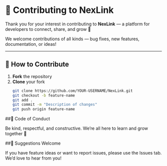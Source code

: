 # 🤝 Contributing to NexLink

Thank you for your interest in contributing to **NexLink** — a platform for developers to connect, share, and grow 🚀

We welcome contributions of all kinds — bug fixes, new features, documentation, or ideas!

---

## 🧠 How to Contribute

1. **Fork** the repository  
2. **Clone** your fork  
   ```bash
   git clone https://github.com/YOUR-USERNAME/NexLink.git
   git checkout -b feature-name
   git add .
   git commit -m "Description of changes"
   git push origin feature-name
   
##💬 Code of Conduct

Be kind, respectful, and constructive.
We’re all here to learn and grow together 💪

##🌟 Suggestions Welcome

If you have feature ideas or want to report issues, please use the Issues tab.
We’d love to hear from you!

